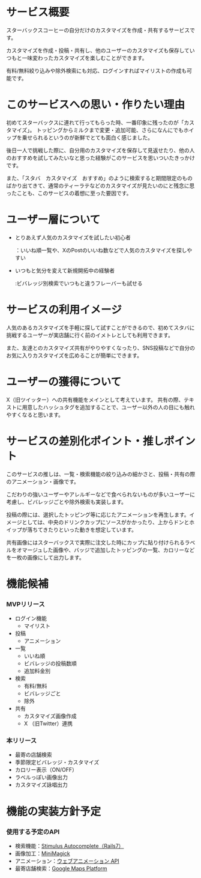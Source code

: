 # サービス概要

スターバックスコーヒーの自分だけのカスタマイズを作成・共有するサービスです。

カスタマイズを作成・投稿・共有し、他のユーザーのカスタマイズも保存していつもと一味変わったカスタマイズを楽しむことができます。

有料/無料絞り込みや除外検索にも対応、ログインすればマイリストの作成も可能です。

# このサービスへの思い・作りたい理由
初めてスターバックスに連れて行ってもらった時、一番印象に残ったのが「カスタマイズ」。
トッピングからミルクまで変更・追加可能、さらになんにでもホイップを乗せられるというのが新鮮でとても面白く感じました。

後日一人で挑戦した際に、自分用のカスタマイズを保存して見返せたり、他の人のおすすめを試してみたいなと思った経験がこのサービスを思いついたきっかけです。

また、「スタバ　カスタマイズ　おすすめ」のように検索すると期間限定のものばかり出てきて、通常のティーラテなどのカスタマイズが見たいのにと残念に思ったことも、このサービスの着想に至った要因です。

# ユーザー層について

- とりあえず人気のカスタマイズを試したい初心者

  ：いいね順一覧や、XのPostのいいね数などで人気のカスタマイズを探しやすい

- いつもと気分を変えて新規開拓中の経験者
  
  :ビバレッジ別検索でいつもと違うフレーバーも試せる

# サービスの利用イメージ
人気のあるカスタマイズを手軽に探して試すことができるので、初めてスタバに挑戦するユーザーが実店舗に行く前のイメトレとしても利用できます。

また、友達とのカスタマイズ共有がやりやすくなったり、SNS投稿などで自分のお気に入りカスタマイズを広めることが簡単にできます。

# ユーザーの獲得について

X（旧ツイッター）への共有機能をメインとして考えています。
共有の際、テキストに用意したハッシュタグを追加することで、ユーザー以外の人の目にも触れやすくなると思います。

# サービスの差別化ポイント・推しポイント

このサービスの推しは、一覧・検索機能の絞り込みの細かさと、投稿・共有の際のアニメーション・画像です。

こだわりの強いユーザーやアレルギーなどで食べられないものが多いユーザーに考慮し、ビバレッジごとや除外検索も実装します。

投稿の際には、選択したトッピング等に応じたアニメーションを再生します。イメージとしては、中央のドリンクカップにソースがかかったり、上からドンとホイップが落ちてきたりといった動きを想定しています。

共有画像にはスターバックスで実際に注文した時にカップに貼り付けられるラベルをオマージュした画像や、バッジで追加したトッピングの一覧、カロリーなどを一枚の画像にして出力します。

# 機能候補
### MVPリリース
- ログイン機能
  - マイリスト
- 投稿
  - アニメーション
- 一覧
  - いいね順
  - ビバレッジの投稿数順
  - 追加料金別
- 検索
  - 有料/無料
  - ビバレッジごと
  - 除外
- 共有
  - カスタマイズ画像作成
  - X （旧Twitter）連携

### 本リリース
- 最寄の店舗検索
- 季節限定ビバレッジ・カスタマイズ
- カロリー表示（ON/OFF）
- ラベルっぽい画像出力
- カスタマイズ詠唱出力

# 機能の実装方針予定
### 使用する予定のAPI
- 検索機能：[Stimulus Autocomplete（Rails7）](https://github.com/afcapel/stimulus-autocomplete)
- 画像加工：[MiniMagick](https://github.com/minimagick/minimagick)
- アニメーション：[ウェブアニメーション API](https://developer.mozilla.org/ja/docs/Web/API/Web_Animations_API)
- 最寄店舗検索：[Google Maps Platform](https://mapsplatform.google.com/intl/ja/)
